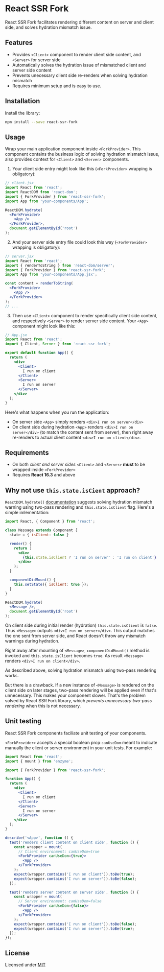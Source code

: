 # React SSR Fork

React SSR Fork facilitates rendering different content on server and client side, and solves hydration mismatch issue.  

## Features

* Provides `<Client>` component to render client side content, and `<Server>` for server side
* Automatically solves the hydration issue of mismatched client and server side content
* Prevents unecessary client side re-renders when solving hydration mismatch
* Requires minimum setup and is easy to use.

## Installation

Install the library:  

```bash
npm install --save react-ssr-fork
```

## Usage

Wrap your main application component inside `<ForkProvider>`. This component contains the business logic of solving hydration mismatch issue, also provides context for `<Client>` and `<Server>` components.  

1) Your client side entry might look like this (`<ForkProvider>` wrapping is obligatory):

```jsx
// client.jsx
import React from 'react';
import ReactDOM from 'react-dom';
import { ForkProvider } from 'react-ssr-fork';
import App from 'your-components/App';

ReactDOM.hydrate(
  <ForkProvider>
    <App />    
  </ForkProvider>,
  document.getElementById('root')
);
```

2) And your server side entry file could look this way (`<ForkProvider>` wrapping is obligatory):

```jsx
// server.jsx
import React from 'react';
import { renderToString } from 'react-dom/server';
import { ForkProvider } from 'react-ssr-fork';
import App from 'your-components/App.jsx';

const content = renderToString(
  <ForkProvider>
    <App />
  </ForkProvider>
);
// ...
```

3) Then use `<Client>` component to render specifically client side content, and respectively `<Server>` to render server side content. Your `<App>` component might look like this:

```jsx
// App.jsx
import React from 'react';
import { Client, Server } from 'react-ssr-fork';

export default function App() {
  return (
    <div>
      <Client>
        I run on client
      </Client>
      <Server>
        I run on server
      </Server>
    </div>
  );
}
```

Here's what happens when you run the application:

* On server side `<App>` simply renders `<div>I run on server</div>`
* On client side during hydration `<App>` renders `<div>I run on server</div>` (to match the content sent from server), then right away re-renders to actual client content `<div>I run on client</div>`.

## Requirements
* On both *client and server sides* `<Client>` and `<Server>` **must** to be wrapped inside `<ForkProvider>`  
* Requires **React 16.3** and above

## Why not use `this.state.isCient` approach?

`ReactDOM.hydrate()` [documentation](https://reactjs.org/docs/react-dom.html#hydrate) suggests solving hydration mismatch warning using two-pass rendering and `this.state.isClient` flag. Here's a simple imlementation:  

```jsx
import React, { Component } from 'react';

class Message extends Component {
  state = { isClient: false }

  render() {
    return (
      <div>
        {this.state.isClient ? 'I run on server' : 'I run on client'}
      </div>
    );
  }

  componentDidMount() {
    this.setState({ isClient: true });
  }
}

ReactDOM.hydrate(
  <Message />,
  document.getElementById('root')
);
```

On client side during  initial render (hydration) `this.state.isClient` is `false`. Thus `<Message>` outputs `<div>I run on server</div>`. This output matches the one sent from server side, and React doesn't throw any mismatch warnings during hydration.  

Right away after mounting of `<Message>`, `componentDidMount()` method is invoked and `this.state.isClient` becomes `true`. As result `<Message>` renders `<div>I run on client</div>`.  

As described above, solving hydration mismatch using two-pass rendering works.  

But there is a drawback. If a new instance of `<Message>` is rendered on the client side on later stages, two-pass rendering will be applied even if that's unnecessary. This makes your component slower. That's the problem solved by React SSR Fork library, which *prevents unnecessary two-pass rendering* when this is not necessary.  

## Unit testing

React SSR Fork components faciliate unit testing of your components.  

`<ForkProvider>` accepts a special boolean prop `canUseDom` meant to indicate manually the client or server environment in your unit tests. For example:

```jsx
import React from 'react';
import { mount } from 'enzyme';

import { ForkProvider } from 'react-ssr-fork';

function App() {
  return (
    <div>
      <Client>
        I run on client
      </Client>
      <Server>
        I run on server
      </Server>
    </div>
  );
}

describe('<App>', function () {
  test('renders client content on client side', function () {
    const wrapper = mount(
      // Client environment: canUseDom=true
      <ForkProvider canUseDom={true}>
        <App />
      </ForkProvider>
    );
    expect(wrapper.contains('I run on client')).toBe(true);
    expect(wrapper.contains('I run on server')).toBe(false);
  });

  test('renders server content on server side', function () {
    const wrapper = mount(
      // Server environment: canUseDom=false
      <ForkProvider canUseDom={false}>
        <App />
      </ForkProvider>
    );
    expect(wrapper.contains('I run on client')).toBe(false);
    expect(wrapper.contains('I run on server')).toBe(true);
  });
});
```

## License

Licensed under [MIT](https://github.com/ocoboco/react-ssr-fork/blob/master/LICENSE.md)